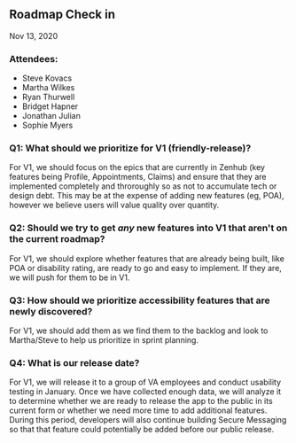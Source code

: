 ## Roadmap Check in
Nov 13, 2020

### Attendees:
- Steve Kovacs
- Martha Wilkes
- Ryan Thurwell
- Bridget Hapner
- Jonathan Julian
- Sophie Myers

### Q1: What should we prioritize for V1 (friendly-release)?

For V1, we should focus on the epics that are currently in Zenhub (key features being Profile, Appointments, Claims) and ensure that they are implemented completely and throroughly so as not to accumulate tech or design debt. This may be at the expense of adding new features (eg, POA), however we believe users will value quality over quantity.

### Q2: Should we try to get *any* new features into V1 that aren't on the current roadmap?
For V1, we should explore whether features that are already being built, like POA or disability rating, are ready to go and easy to implement. If they are, we will push for them to be in V1.

### Q3: How should we prioritize accessibility features that are newly discovered?
For V1, we should add them as we find them to the backlog and look to Martha/Steve to help us prioritize in sprint planning.

### Q4: What is our release date?
For V1, we will release it to a group of VA employees and conduct usability testing in January. Once we have collected enough data, we will analyze it to determine whether we are ready to release the app to the public in its current form or whether we need more time to add additional features. During this period, developers will also continue building Secure Messaging so that that feature could potentially be added before our public release. 
